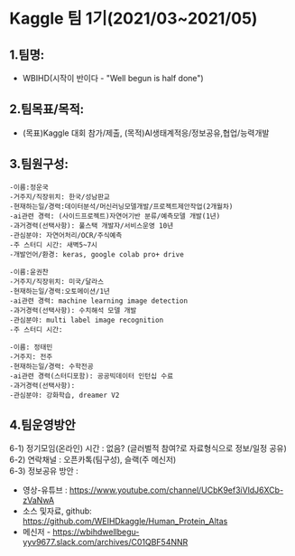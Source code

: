# Kaggle 팀 1기(2021/03~2021/05)

## 1.팀명: 
- WBIHD(시작이 반이다 - "Well begun is half done")  

## 2.팀목표/목적: 
- (목표)Kaggle 대회 참가/제출, (목적)AI생태계적응/정보공유,협업/능력개발  

## 3.팀원구성:
```
-이름:정운국
-거주지/직장위치: 한국/성남판교
-현재하는일/경력:데이터분석/머신러닝모델개발/프로젝트제안작업(2개월차)
-ai관련 경력: (사이드프로젝트)자연어기반 분류/예측모델 개발(1년)
-과거경력(선택사항): 풀스택 개발자/서비스운영 10년
-관심분야: 자연어처리/OCR/주식예측
-주 스터디 시간: 새벽5~7시
-개발언어/환경: keras, google colab pro+ drive

-이름:윤권찬
-거주지/직장위치: 미국/달라스
-현재하는일/경력:오토메이션/1년
-ai관련 경력: machine learning image detection
-과거경력(선택사항): 수치해석 모델 개발
-관심분야: multi label image recognition
-주 스터디 시간: 

-이름: 정태민
-거주지: 전주
-현재하는일/경력: 수학전공
-ai관련 경력(스터디포함): 공공빅데이터 인턴십 수료
-과거경력(선택사항): 
-관심분야: 강화학습, dreamer V2
```

## 4.팀운영방안
6-1) 정기모임(온라인) 시간 : 없음? (글러벌적 참여?로 자료형식으로 정보/일정 공유)  
6-2) 연락채널 : 오픈카톡(팀구성), 슬랙(주 메신저)  
6-3) 정보공유 방안 :   
- 영상-유튜브 : https://www.youtube.com/channel/UCbK9ef3iVldJ6XCb-zVaNwA  
- 소스 및자료, github: https://github.com/WEIHDkaggle/Human_Protein_Altas  
- 메신저 - https://wbihdwellbegu-yyv9677.slack.com/archives/C01QBF54NNR  

